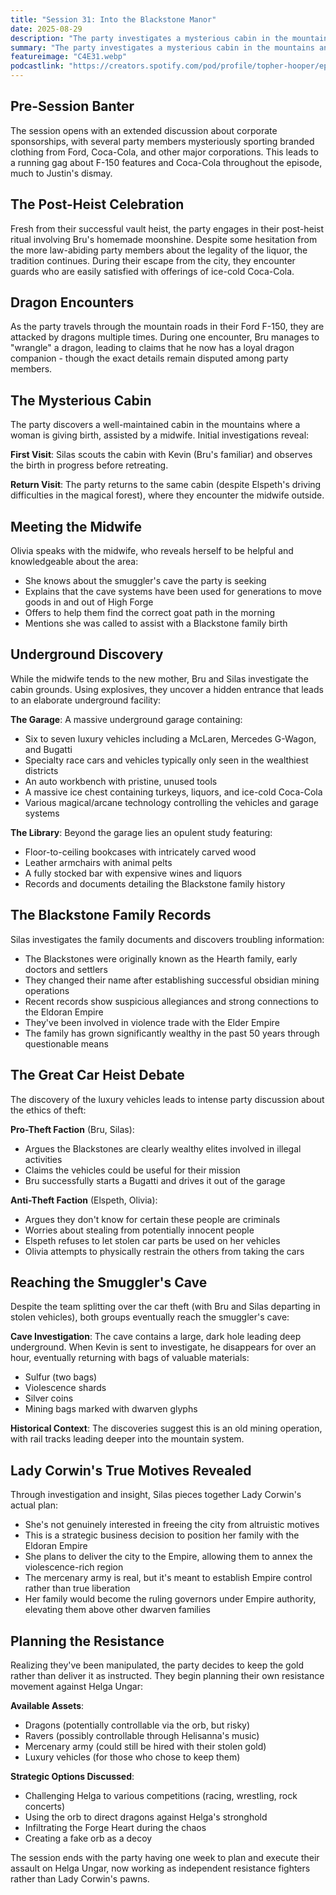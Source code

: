 ```yaml
---
title: "Session 31: Into the Blackstone Manor"
date: 2025-08-29
description: "The party investigates a mysterious cabin in the mountains and discovers an underground garage filled with luxury vehicles, leading to moral dilemmas about theft and corporate allegiances."
summary: "The party investigates a mysterious cabin in the mountains and discovers an underground garage filled with luxury vehicles, leading to moral dilemmas about theft and corporate allegiances."
featureimage: "C4E31.webp"
podcastlink: "https://creators.spotify.com/pod/profile/topher-hooper/episodes/C4E31-August-29-e37q3re"
---
```


## Pre-Session Banter

The session opens with an extended discussion about corporate sponsorships, with several party members mysteriously sporting branded clothing from Ford, Coca-Cola, and other major corporations. This leads to a running gag about F-150 features and Coca-Cola throughout the episode, much to Justin's dismay.

## The Post-Heist Celebration

Fresh from their successful vault heist, the party engages in their post-heist ritual involving Bru's homemade moonshine. Despite some hesitation from the more law-abiding party members about the legality of the liquor, the tradition continues. During their escape from the city, they encounter guards who are easily satisfied with offerings of ice-cold Coca-Cola.

## Dragon Encounters

As the party travels through the mountain roads in their Ford F-150, they are attacked by dragons multiple times. During one encounter, Bru manages to "wrangle" a dragon, leading to claims that he now has a loyal dragon companion - though the exact details remain disputed among party members.

## The Mysterious Cabin

The party discovers a well-maintained cabin in the mountains where a woman is giving birth, assisted by a midwife. Initial investigations reveal:

**First Visit**: Silas scouts the cabin with Kevin (Bru's familiar) and observes the birth in progress before retreating.

**Return Visit**: The party returns to the same cabin (despite Elspeth's driving difficulties in the magical forest), where they encounter the midwife outside.

## Meeting the Midwife

Olivia speaks with the midwife, who reveals herself to be helpful and knowledgeable about the area:
- She knows about the smuggler's cave the party is seeking
- Explains that the cave systems have been used for generations to move goods in and out of High Forge
- Offers to help them find the correct goat path in the morning
- Mentions she was called to assist with a Blackstone family birth

## Underground Discovery

While the midwife tends to the new mother, Bru and Silas investigate the cabin grounds. Using explosives, they uncover a hidden entrance that leads to an elaborate underground facility:

**The Garage**: A massive underground garage containing:
- Six to seven luxury vehicles including a McLaren, Mercedes G-Wagon, and Bugatti
- Specialty race cars and vehicles typically only seen in the wealthiest districts
- An auto workbench with pristine, unused tools
- A massive ice chest containing turkeys, liquors, and ice-cold Coca-Cola
- Various magical/arcane technology controlling the vehicles and garage systems

**The Library**: Beyond the garage lies an opulent study featuring:
- Floor-to-ceiling bookcases with intricately carved wood
- Leather armchairs with animal pelts
- A fully stocked bar with expensive wines and liquors
- Records and documents detailing the Blackstone family history

## The Blackstone Family Records

Silas investigates the family documents and discovers troubling information:
- The Blackstones were originally known as the Hearth family, early doctors and settlers
- They changed their name after establishing successful obsidian mining operations
- Recent records show suspicious allegiances and strong connections to the Eldoran Empire
- They've been involved in violence trade with the Elder Empire
- The family has grown significantly wealthy in the past 50 years through questionable means

## The Great Car Heist Debate

The discovery of the luxury vehicles leads to intense party discussion about the ethics of theft:

**Pro-Theft Faction** (Bru, Silas):
- Argues the Blackstones are clearly wealthy elites involved in illegal activities
- Claims the vehicles could be useful for their mission
- Bru successfully starts a Bugatti and drives it out of the garage

**Anti-Theft Faction** (Elspeth, Olivia):
- Argues they don't know for certain these people are criminals
- Worries about stealing from potentially innocent people
- Elspeth refuses to let stolen car parts be used on her vehicles
- Olivia attempts to physically restrain the others from taking the cars

## Reaching the Smuggler's Cave

Despite the team splitting over the car theft (with Bru and Silas departing in stolen vehicles), both groups eventually reach the smuggler's cave:

**Cave Investigation**: The cave contains a large, dark hole leading deep underground. When Kevin is sent to investigate, he disappears for over an hour, eventually returning with bags of valuable materials:
- Sulfur (two bags)
- Violescence shards
- Silver coins
- Mining bags marked with dwarven glyphs

**Historical Context**: The discoveries suggest this is an old mining operation, with rail tracks leading deeper into the mountain system.

## Lady Corwin's True Motives Revealed

Through investigation and insight, Silas pieces together Lady Corwin's actual plan:
- She's not genuinely interested in freeing the city from altruistic motives
- This is a strategic business decision to position her family with the Eldoran Empire
- She plans to deliver the city to the Empire, allowing them to annex the violescence-rich region
- The mercenary army is real, but it's meant to establish Empire control rather than true liberation
- Her family would become the ruling governors under Empire authority, elevating them above other dwarven families

## Planning the Resistance

Realizing they've been manipulated, the party decides to keep the gold rather than deliver it as instructed. They begin planning their own resistance movement against Helga Ungar:

**Available Assets**:
- Dragons (potentially controllable via the orb, but risky)
- Ravers (possibly controllable through Helisanna's music)
- Mercenary army (could still be hired with their stolen gold)
- Luxury vehicles (for those who chose to keep them)

**Strategic Options Discussed**:
- Challenging Helga to various competitions (racing, wrestling, rock concerts)
- Using the orb to direct dragons against Helga's stronghold
- Infiltrating the Forge Heart during the chaos
- Creating a fake orb as a decoy

The session ends with the party having one week to plan and execute their assault on Helga Ungar, now working as independent resistance fighters rather than Lady Corwin's pawns.